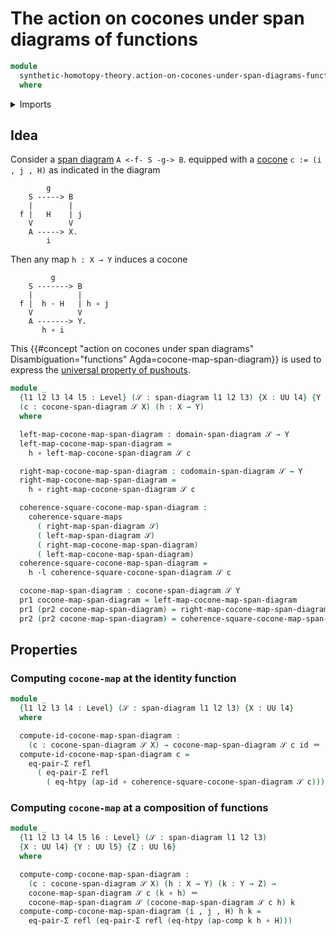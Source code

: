 # The action on cocones under span diagrams of functions

```agda
module
  synthetic-homotopy-theory.action-on-cocones-under-span-diagrams-functions
  where
```

<details><summary>Imports</summary>

```agda
open import foundation.action-on-identifications-functions
open import foundation.commuting-squares-of-maps
open import foundation.dependent-pair-types
open import foundation.equality-dependent-pair-types
open import foundation.function-extensionality
open import foundation.function-types
open import foundation.identity-types
open import foundation.span-diagrams
open import foundation.universe-levels
open import foundation.whiskering-homotopies

open import synthetic-homotopy-theory.cocones-under-span-diagrams
```

</details>

## Idea

Consider a [span diagram](foundation.span-diagrams.md) `A <-f- S -g-> B`. equipped with a [cocone](synthetic-homotopy-theory.cocones-under-span-diagrams.md)
`c := (i , j , H)` as indicated in the diagram

```text
        g
    S -----> B
    |        |
  f |   H    | j
    V        V
    A -----> X.
        i
```

Then any map `h : X → Y` induces a cocone

```text
         g
    S -------> B
    |          |
  f |  h · H   | h ∘ j
    V          V
    A -------> Y.
       h ∘ i
```

This {{#concept "action on cocones under span diagrams" Disambiguation="functions" Agda=cocone-map-span-diagram}} is used to express the
[universal property of pushouts](synthetic-homotopy-theory.universal-property-pushouts.md).

```agda
module _
  {l1 l2 l3 l4 l5 : Level} (𝒮 : span-diagram l1 l2 l3) {X : UU l4} {Y : UU l5}
  (c : cocone-span-diagram 𝒮 X) (h : X → Y)
  where

  left-map-cocone-map-span-diagram : domain-span-diagram 𝒮 → Y
  left-map-cocone-map-span-diagram =
    h ∘ left-map-cocone-span-diagram 𝒮 c

  right-map-cocone-map-span-diagram : codomain-span-diagram 𝒮 → Y
  right-map-cocone-map-span-diagram =
    h ∘ right-map-cocone-span-diagram 𝒮 c

  coherence-square-cocone-map-span-diagram :
    coherence-square-maps
      ( right-map-span-diagram 𝒮)
      ( left-map-span-diagram 𝒮)
      ( right-map-cocone-map-span-diagram)
      ( left-map-cocone-map-span-diagram)
  coherence-square-cocone-map-span-diagram =
    h ·l coherence-square-cocone-span-diagram 𝒮 c

  cocone-map-span-diagram : cocone-span-diagram 𝒮 Y
  pr1 cocone-map-span-diagram = left-map-cocone-map-span-diagram
  pr1 (pr2 cocone-map-span-diagram) = right-map-cocone-map-span-diagram
  pr2 (pr2 cocone-map-span-diagram) = coherence-square-cocone-map-span-diagram
```

## Properties

### Computing `cocone-map` at the identity function

```agda
module _
  {l1 l2 l3 l4 : Level} (𝒮 : span-diagram l1 l2 l3) {X : UU l4}
  where

  compute-id-cocone-map-span-diagram :
    (c : cocone-span-diagram 𝒮 X) → cocone-map-span-diagram 𝒮 c id ＝ c
  compute-id-cocone-map-span-diagram c =
    eq-pair-Σ refl
      ( eq-pair-Σ refl
        ( eq-htpy (ap-id ∘ coherence-square-cocone-span-diagram 𝒮 c)))
```

### Computing `cocone-map` at a composition of functions

```agda
module _
  {l1 l2 l3 l4 l5 l6 : Level} (𝒮 : span-diagram l1 l2 l3)
  {X : UU l4} {Y : UU l5} {Z : UU l6}
  where

  compute-comp-cocone-map-span-diagram :
    (c : cocone-span-diagram 𝒮 X) (h : X → Y) (k : Y → Z) →
    cocone-map-span-diagram 𝒮 c (k ∘ h) ＝
    cocone-map-span-diagram 𝒮 (cocone-map-span-diagram 𝒮 c h) k
  compute-comp-cocone-map-span-diagram (i , j , H) h k =
    eq-pair-Σ refl (eq-pair-Σ refl (eq-htpy (ap-comp k h ∘ H)))
```
